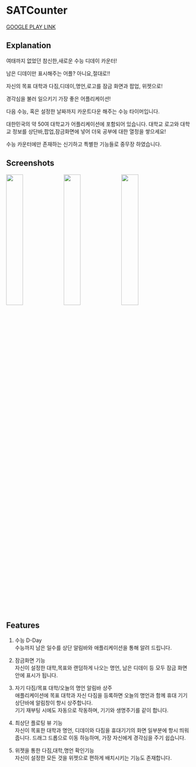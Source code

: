 # SATCounter

[GOOGLE PLAY LINK](https://play.google.com/store/apps/details?id=com.pyguys.ecounter)

## Explanation

여태까지 없었던 참신한,새로운 수능 디데이 카운터!

남은 디데이만 표시해주는 어플? 아니요,절대로!!

자신의 목표 대학과 다짐,디데이,명언,로고를 잠금 화면과 팝업, 위젯으로!

경각심을 불러 일으키기 가장 좋은 어플리케이션!

다음 수능, 혹은 설정한 날짜까지 카운트다운 해주는 수능 타이머입니다.

대한민국의 약 50여 대학교가 어플리케이션에 포함되어 있습니다.
대학교 로고와 대학교 정보를 상단바,팝업,잠금화면에 넣어 더욱 공부에 대한 열정을 쌓으세요!

수능 카운터에만 존재하는 신기하고 특별한 기능들로 중무장 하였습니다.

## Screenshots

<div>
<img src="https://user-images.githubusercontent.com/8467374/79940349-73c0c800-849c-11ea-98ad-803d50c310bd.png" width="30%"></img>
<img src="https://user-images.githubusercontent.com/8467374/79940352-74f1f500-849c-11ea-9a7a-6839fa3b0958.png" width="30%"></img>
<img src="https://user-images.githubusercontent.com/8467374/79940353-758a8b80-849c-11ea-9180-6052bfa449f9.png" width="30%"></img>
</div>

## Features

1. 수능 D-Day  
수능까지 남은 일수를 상단 알림바와 애플리케이션을 통해 알려 드립니다.

2. 잠금화면 기능  
자신이 설정한 대학,목표와 랜덤하게 나오는 명언, 남은 디데이 등 모두 잠금 화면 안에 표시가 됩니다.

3. 자기 다짐/목표 대학/오늘의 명언 알림바 상주  
애플리케이션에 목표 대학과 자신 다짐을 등록하면 오늘의 명언과 함께 휴대 기기 상단바에 알림창이 항시 상주합니다.  
기기 재부팅 시에도 자동으로 작동하며, 기기와 생명주기를 같이 합니다.

4. 최상단 플로팅 뷰 기능  
자신이 목표한 대학과 명언, 디데이와 다짐을 휴대기기의 화면 일부분에 항시 띄워줍니다.
드래그 드롭으로 이동 하능하며, 가장 자신에게 경각심을 주기 쉽습니다.

5. 위젯을 통한 다짐,대학,명언 확인기능  
자신이 설정한 모든 것을 위젯으로 편하게 배치시키는 기능도 존재합니다.
